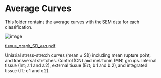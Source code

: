 # Average Curves
This folder contains the average curves with the SEM data for each classification.

![image](https://github.com/user-attachments/assets/7f4da1c9-5ee4-448b-a2e2-a0a90ef32c1d)



[tissue_graph_SD_esq.pdf](https://github.com/user-attachments/files/19552173/tissue_graph_SD_esq.pdf)

Uniaxial stress-stretch curves (mean ± SD) including mean rupture point, and transversal stretches. Control (CN) and melatonin (MN) groups. Internal tissue (Int; a.1 and a.2), external tissue (Ext; b.1 and b.2), and integrated tissue (IT; c.1 and c.2).
